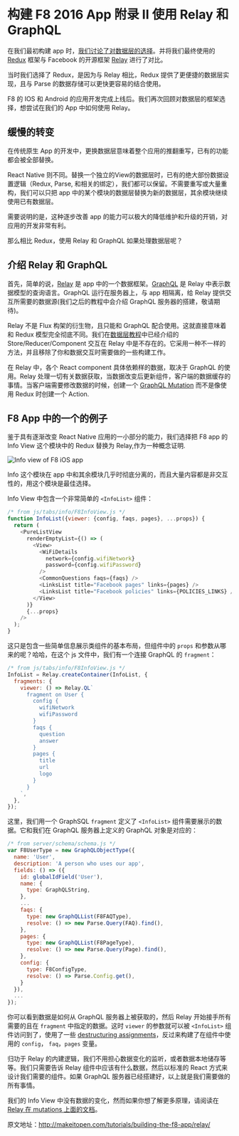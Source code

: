 # 构建 F8 2016 App 附录 II 使用 Relay 和 GraphQL

在我们最初构建 app 时，[我们讨论了对数据层的选择](http://makeitopen.com/tutorials/building-the-f8-app/planning/#data-access-with-react-native)。并将我们最终使用的 [Redux](https://github.com/rackt/redux) 框架与 Facebook 的开源框架 [Relay](https://facebook.github.io/relay/) 进行了对比。

当时我们选择了 Redux，是因为与 Relay 相比，Redux 提供了更便捷的数据层实现，且与 Parse 的数据存储可以更快更容易的结合使用。

F8 的 IOS 和 Android 的应用开发完成上线后。我们再次回顾对数据层的框架选择，想尝试在我们的 App 中如何使用 Relay。

## 缓慢的转变

在传统原生 App 的开发中，更换数据层意味着整个应用的推翻重写，已有的功能都会被全部替换。

React Native 则不同。替换一个独立的View的数据层时，已有的绝大部份数据设置逻辑（Redux, Parse, 和相关的绑定），我们都可以保留。不需要重写或大量重构，我们可以只把 app 中的某个模块的数据层替换为新的数据层，其余模块继续使用已有数据层。

需要说明的是，这种逐步改善 app 的能力可以极大的降低维护和升级的开销，对应用的开发非常有利。

那么相比 Redux，使用 Relay 和 GraphQL 如果处理数据层呢？

## 介绍 Relay 和 GraphQL

首先，简单的说，[Relay](https://facebook.github.io/relay/) 是 app 中的一个数据框架。[GraphQL](http://graphql.org/) 是 Relay 中表示数据模型的查询语言。GraphQL 运行在服务器上，与 app 相隔离，给 Relay 提供交互所需要的数据源(我们之后的教程中会介绍 GraphQL 服务器的搭建，敬请期待)。

Relay 不是 Flux 构架的衍生物，且只能和 GraphQL 配合使用。这就直接意味着和 Redux 模型完全彻底不同。我们在[数据层教程](http://makeitopen.com/tutorials/building-the-f8-app/data/)中已经介绍的 Store/Reducer/Component 交互在 Relay 中是不存在的。它采用一种不一样的方法，并且移除了你和数据交互时需要做的一些构建工作。

在 Relay 中，各个 React component 具体依赖样的数据，取决于 GraphQL 的使用。Relay 处理一切有关数据获取，当数据改变后更新组件，客户端的数据缓存的事情。当客户端需要修改数据的时候，创建一个 [GraphQL Mutation](https://facebook.github.io/relay/docs/guides-mutations.html#content) 而不是像使用 Redux 时创建一个 Action.

## F8 App 中的一个的例子

鉴于具有逐渐改变 React Native 应用的一小部分的能力，我们选择把 F8 app 的 Info View 这个模块中的 Redux 替换为 Relay,作为一种概念证明.

![Info view of F8 iOS app](http://makeitopen.com/static/images/info_view.png)

Info 这个模块在 app 中和其余模块几乎时彻底分离的，而且大量内容都是非交互性的，用这个模块是最佳选择。

Info View 中包含一个非常简单的 `<InfoList>` 组件：
```javascript
/* from js/tabs/info/F8InfoView.js */
function InfoList({viewer: {config, faqs, pages}, ...props}) {
  return (
    <PureListView
      renderEmptyList={() => (
        <View>
          <WiFiDetails
            network={config.wifiNetwork}
            password={config.wifiPassword}
          />
          <CommonQuestions faqs={faqs} />
          <LinksList title="Facebook pages" links={pages} />
          <LinksList title="Facebook policies" links={POLICIES_LINKS} />
        </View>
      )}
      {...props}
    />
  );
}
```

这只是包含一些简单信息展示类组件的基本布局，但组件中的 `props` 和参数从哪来的呢？哈哈，在这个 js 文件中，我们有一个连接 GraphQL 的 `fragment`：

```javascript
/* from js/tabs/info/F8InfoView.js */
InfoList = Relay.createContainer(InfoList, {
  fragments: {
    viewer: () => Relay.QL`
      fragment on User {
        config {
          wifiNetwork
          wifiPassword
        }
        faqs {
          question
          answer
        }
        pages {
          title
          url
          logo
        }
      }
    `,
  },
});
```

这里，我们用一个 GraphSQL `fragment` 定义了 `<InfoList>` 组件需要展示的数据。它和我们在 GraphQL 服务器上定义的 GraphQL 对象是对应的：

```javascript
/* from server/schema/schema.js */
var F8UserType = new GraphQLObjectType({
  name: 'User',
  description: 'A person who uses our app',
  fields: () => ({
    id: globalIdField('User'),
    name: {
      type: GraphQLString,
    },
    ...
    faqs: {
      type: new GraphQLList(F8FAQType),
      resolve: () => new Parse.Query(FAQ).find(),
    },
    pages: {
      type: new GraphQLList(F8PageType),
      resolve: () => new Parse.Query(Page).find(),
    },
    config: {
      type: F8ConfigType,
      resolve: () => Parse.Config.get(),
    }
  }),
  ...
});
```

你可以看到数据是如何从 GraphQL 服务器上被获取的，然后 Relay 开始接手所有需要的且在 `fragment` 中指定的数据。这时 `viewer` 的参数就可以被 `<InfoList>` 组件访问到了，使用了一些 [destructuring assignments](https://developer.mozilla.org/en-US/docs/Web/JavaScript/Reference/Operators/Destructuring_assignment)，反过来构建了在组件中使用的 `config`， `faq`，`pages` 变量。

归功于 Relay 的内建逻辑，我们不用担心数据变化的监听，或者数据本地储存等等。我们只需要告诉 Relay 组件中应该有什么数据，然后以标准的 React 方式来设计我们需要的组件。如果 GraphQL 服务器已经搭建好，以上就是我们需要做的所有事情。

我们的 Info View 中没有数据的变化，然而如果你想了解更多原理，请阅读在 [Relay 在 mutations 上面的文档](https://facebook.github.io/relay/docs/guides-mutations.html#content)。

原文地址：http://makeitopen.com/tutorials/building-the-f8-app/relay/
